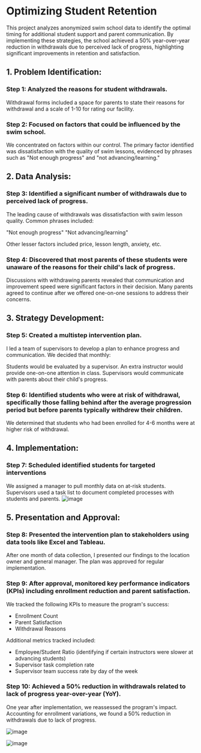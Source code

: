# Optimizing Student Retention
This project analyzes anonymized swim school data to identify the optimal timing for additional student support and parent communication. By implementing these strategies, the school achieved a 50% year-over-year reduction in withdrawals due to perceived lack of progress, highlighting significant improvements in retention and satisfaction.

## 1. Problem Identification:

### Step 1: Analyzed the reasons for student withdrawals.

Withdrawal forms included a space for parents to state their reasons for withdrawal and a scale of 1-10 for rating our facility.

### Step 2: Focused on factors that could be influenced by the swim school.

We concentrated on factors within our control. The primary factor identified was dissatisfaction with the quality of swim lessons, evidenced by phrases such as "Not enough progress" and "not advancing/learning."

## 2. Data Analysis:

### Step 3: Identified a significant number of withdrawals due to perceived lack of progress.

The leading cause of withdrawals was dissatisfaction with swim lesson quality. Common phrases included:

"Not enough progress"
"Not advancing/learning"

Other lesser factors included price, lesson length, anxiety, etc.

### Step 4: Discovered that most parents of these students were unaware of the reasons for their child's lack of progress.

Discussions with withdrawing parents revealed that communication and improvement speed were significant factors in their decision. Many parents agreed to continue after we offered one-on-one sessions to address their concerns.

## 3. Strategy Development:

### Step 5: Created a multistep intervention plan.

I led a team of supervisors to develop a plan to enhance progress and communication. We decided that monthly:

Students would be evaluated by a supervisor.
An extra instructor would provide one-on-one attention in class.
Supervisors would communicate with parents about their child's progress.

### Step 6: Identified students who were at risk of withdrawal, specifically those falling behind after the average progression period but before parents typically withdrew their children.

We determined that students who had been enrolled for 4-6 months were at higher risk of withdrawal.

## 4. Implementation:

### Step 7: Scheduled identified students for targeted interventions

We assigned a manager to pull monthly data on at-risk students. Supervisors used a task list to document completed processes with students and parents.
  ![image](https://github.com/user-attachments/assets/4b18024d-c151-415c-a2f1-1dfb3b3f1204)

## 5. Presentation and Approval:

### Step 8: Presented the intervention plan to stakeholders using data tools like Excel and Tableau.

After one month of data collection, I presented our findings to the location owner and general manager. The plan was approved for regular implementation.

### Step 9: After approval, monitored key performance indicators (KPIs) including enrollment reduction and parent satisfaction.

We tracked the following KPIs to measure the program's success:

  - Enrollment Count
  - Parent Satisfaction
  - Withdrawal Reasons

Additional metrics tracked included:

  - Employee/Student Ratio (identifying if certain instructors were slower at advancing students)
  - Supervisor task completion rate
  - Supervisor team success rate by day of the week

### Step 10: Achieved a 50% reduction in withdrawals related to lack of progress year-over-year (YoY).

One year after implementation, we reassessed the program's impact. Accounting for enrollment variations, we found a 50% reduction in withdrawals due to lack of progress.

![image](https://github.com/user-attachments/assets/64bda9d4-5b14-41a2-be0f-56a2dbc7d0c6)

![image](https://github.com/user-attachments/assets/0df9250f-4cd9-40ae-a5a1-ebb1027b08f1)


